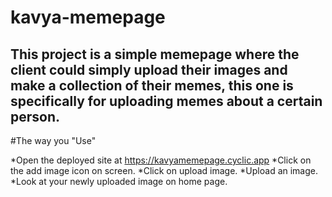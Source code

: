 # kavya-memepage

## This project is a simple memepage where the client could simply upload their images and make a collection of their memes, this one is specifically for uploading memes about a certain person.

#The way you "Use"

*Open the deployed site at https://kavyamemepage.cyclic.app
*Click on the add image icon on screen.
*Click on upload image.
*Upload an image.
*Look at your newly uploaded image on home page.
